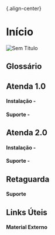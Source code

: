 {.align-center}<!-- TITLE: Wiki - Linked Gourmet -->
<!-- SUBTITLE: Plataforma para compatilhamento de conhecimento -->

# Início
![Sem Titulo](/uploads/teste/sem-titulo.png "Sem Titulo")
## Glossário
## Atenda 1.0
#### Instalação - 
#### Suporte - 

## Atenda 2.0
#### Instalação - 
#### Suporte - 

## Retaguarda
#### Suporte

## Links Úteis
#### Material Externo

